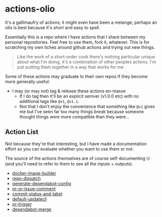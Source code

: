 # actions-olio

It's a gallimaufry of actions; it might even have been a melange; perhaps an olio is best because it's short and easy to spell.

Essentially this is a repo where I have actions that I share between my personal repositories. Feel free to use them, fork it, whatever. This is for scratching my own itches around github actions and trying out new things.

> Like the work of a short-order cook there's nothing particular unique about what I'm doing, it's a combination of other peoples actions. I'm just putting them together in a way that works for me.

Some of these actions may graduate to their own repos if they become more generally useful.

- I may (or may not) tag & release these actions en-masse
  - If I do tag then it'll be an explicit semver (v1.0.0 etc) with no additional tags like `@v1`, `@v1.1`.
  - Not that I don't enjoy the convenience that something like `@v1` gives me but I've seen far too many things _break_ because someone thought things were more compatible than they were...

## Action List

Not because they're that interesting, but I have made a documentation effort so you can evaluate whether you want to use them or not.

The source of the actions themselves are of course self-documenting :roll_eyes: (and you'll need to refer to them to see all the inputs + outputs).

- [docker-image-builder](./docker-image-builder/README.md)
- [repo-dispatch](./repo-dispatch/README.md)
- [generate-dependabot-config](./generate-dependabot-config/README.md)
- [pr-or-issue-comment](./pr-or-issue-comment/README.md)
- [commit-status-and-label](./commit-status-and-label/README.md)
- [default-updatecli](./default-updatecli/README.md)
- [pr-trigger](./pr-trigger/README.md)
- [dependabot-merge](./dependabot-merge/README.md)

